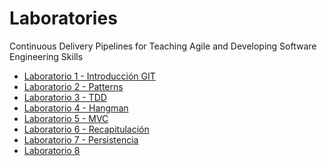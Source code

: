 # Laboratories
Continuous Delivery Pipelines for Teaching Agile and Developing Software Engineering  Skills

- [Laboratorio 1 - Introducción GIT](Laboratorio%201%20-%20Introducción%20GIT.md)
- [Laboratorio 2 - Patterns](Laboratorio%202%20-%20Patterns.md)
- [Laboratorio 3 - TDD](Laboratorio%203%20-%20TDD.md)
- [Laboratorio 4 - Hangman](Laboratorio%204%20-%20Hangman.md)
- [Laboratorio 5 - MVC](Laboratorio%205%20-%20MVC.md)
- [Laboratorio 6 - Recapitulación](Laboratorio%206%20-%20Recapitulación.md)
- [Laboratorio 7 - Persistencia](Laboratorio%207%20-%20Persistencia.md)
- [Laboratorio 8]()
